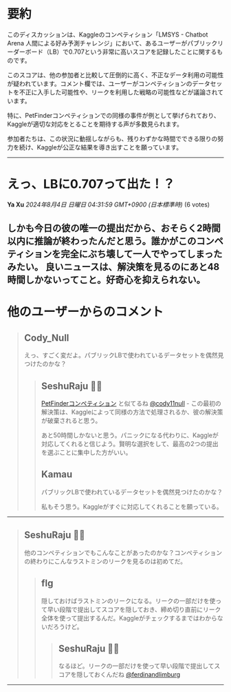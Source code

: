 # 要約 
このディスカッションは、Kaggleのコンペティション「LMSYS - Chatbot Arena 人間による好み予測チャレンジ」において、あるユーザーがパブリックリーダーボード（LB）で0.707という非常に高いスコアを記録したことに関するものです。

このスコアは、他の参加者と比較して圧倒的に高く、不正なデータ利用の可能性が疑われています。コメント欄では、ユーザーがコンペティションのデータセットを不正に入手した可能性や、リークを利用した戦略の可能性などが議論されています。

特に、PetFinderコンペティションでの同様の事件が例として挙げられており、Kaggleが適切な対応をとることを期待する声が多数見られます。

参加者たちは、この状況に動揺しながらも、残りわずかな時間でできる限りの努力を続け、Kaggleが公正な結果を導き出すことを願っています。


---
# えっ、LBに0.707って出た！？
**Ya Xu** *2024年8月4日 日曜日 04:31:59 GMT+0900 (日本標準時)* (6 votes)

しかも今日の彼の唯一の提出だから、おそらく2時間以内に推論が終わったんだと思う。誰かがこのコンペティションを完全にぶち壊して一人でやってしまったみたい。
良いニュースは、解決策を見るのにあと48時間しかないってこと。好奇心を抑えられない。
---
# 他のユーザーからのコメント
> ## Cody_Null
> 
> えっ、すごく変だよ。パブリックLBで使われているデータセットを偶然見つけたのかな？
> 
> 
> 
> > ## SeshuRaju 🧘‍♂️
> > 
> > 
> > [PetFinderコンペティション](https://www.kaggle.com/c/petfinder-adoption-prediction/discussion/125436) と似てるね [@cody11null](https://www.kaggle.com/cody11null) - この最初の解決策は、Kaggleによって同様の方法で処理されるか、彼の解決策が破棄されると思う。
> > 
> > あと50時間しかないと思う。パニックになる代わりに、Kaggleが対応してくれると信じよう。賢明な選択をして、最高の2つの提出を選ぶことに集中した方がいい。
> > 
> > 
> > 
> > ## Kamau
> > 
> > 
> > パブリックLBで使われているデータセットを偶然見つけたのかな？
> > 
> > 私もそう思う。Kaggleがすぐに対応してくれることを願っている。
> > 
> > 
> > 
---
> ## SeshuRaju 🧘‍♂️
> 
> 他のコンペティションでもこんなことがあったのかな？コンペティションの終わりにこんなラストミンのリークを見るのは初めてだ。
> 
> 
> 
> > ## flg
> > 
> > 隠しておけばラストミンのリークになる。リークの一部だけを使って早い段階で提出してスコアを隠しておき、締め切り直前にリーク全体を使って提出するんだ。Kaggleがチェックするまではわからないだろうけど。
> > 
> > 
> > 
> > > ## SeshuRaju 🧘‍♂️
> > > 
> > > なるほど。リークの一部だけを使って早い段階で提出してスコアを隠しておくんだね [@ferdinandlimburg](https://www.kaggle.com/ferdinandlimburg) 
> > > 
> > > 
> > > 
---

